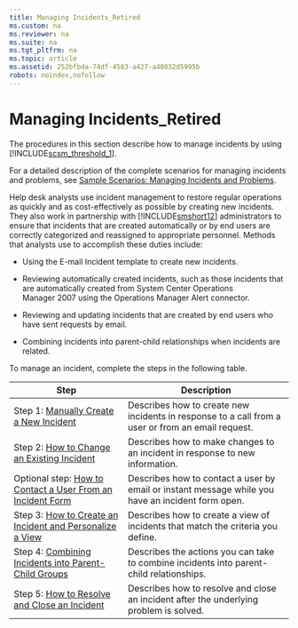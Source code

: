 ```yaml
---
title: Managing Incidents_Retired
ms.custom: na
ms.reviewer: na
ms.suite: na
ms.tgt_pltfrm: na
ms.topic: article
ms.assetid: 252bfbda-74df-4583-a427-a48032d5995b
robots: noindex,nofollow
---
```

# Managing Incidents_Retired
The procedures in this section describe how to manage incidents by using [!INCLUDE[scsm_threshold_1](./Token/scsm_threshold_1_md.md)].

For a detailed description of the complete scenarios for managing incidents and problems, see [Sample Scenarios: Managing Incidents and Problems](./Sample-Scenarios--Managing-Incidents-and-Problems.md).

Help desk analysts use incident management to restore regular operations as quickly and as cost\-effectively as possible by creating new incidents. They also work in partnership with [!INCLUDE[smshort12](./Token/smshort12_md.md)] administrators to ensure that incidents that are created automatically or by end users are correctly categorized and reassigned to appropriate personnel. Methods that analysts use to accomplish these duties include:

-   Using the E\-mail Incident template to create new incidents.

-   Reviewing automatically created incidents, such as those incidents that are automatically created from System Center Operations Manager 2007 using the Operations Manager Alert connector.

-   Reviewing and updating incidents that are created by end users who have sent requests by email.

-   Combining incidents into parent\-child relationships when incidents are related.

To manage an incident, complete the steps in the following table.

|Step|Description|
|--------|---------------|
|Step 1: [Manually Create a New Incident](./Manually-Create-a-New-Incident.md)|Describes how to create new incidents in response to a call from a user or from an email request.|
|Step 2: [How to Change an Existing Incident](assetId:///cb8118ec-94ac-404a-be0d-bc34b8996cfa)|Describes how to make changes to an incident in response to new information.|
|Optional step: [How to Contact a User From an Incident Form](assetId:///063d010b-c955-4499-b690-561cfd7f9db5)|Describes how to contact a user by email or instant message while you have an incident form open.|
|Step 3: [How to Create an Incident and Personalize a View](assetId:///dd7fbb82-98d5-433e-91df-7c721d03608b)|Describes how to create a view of incidents that match the criteria you define.|
|Step 4: [Combining Incidents into Parent-Child Groups](assetId:///a32d0372-ac68-4ddc-b60c-9a4ff4d55387)|Describes the actions you can take to combine incidents into parent\-child relationships.|
|Step 5: [How to Resolve and Close an Incident](assetId:///411a309d-5233-4324-90e2-a4ba6b5ee644)|Describes how to resolve and close an incident after the underlying problem is solved.|


